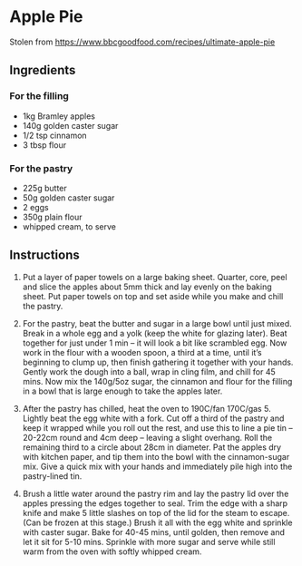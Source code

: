 # Apple Pie

Stolen from https://www.bbcgoodfood.com/recipes/ultimate-apple-pie

## Ingredients

### For the filling

* 1kg Bramley apples
* 140g golden caster sugar
* 1/2 tsp cinnamon
* 3 tbsp flour

### For the pastry

* 225g butter
* 50g golden caster sugar
* 2 eggs
* 350g plain flour
* whipped cream, to serve

## Instructions

1. Put a layer of paper towels on a large baking sheet. Quarter, core, peel and slice the apples about 5mm thick and lay evenly on the baking sheet. Put paper towels on top and set aside while you make and chill the pastry.

2. For the pastry, beat the butter and sugar in a large bowl until just mixed. Break in a whole egg and a yolk (keep the white for glazing later). Beat together for just under 1 min – it will look a bit like scrambled egg. Now work in the flour with a wooden spoon, a third at a time, until it’s beginning to clump up, then finish gathering it together with your hands. Gently work the dough into a ball, wrap in cling film, and chill for 45 mins. Now mix the 140g/5oz sugar, the cinnamon and flour for the filling in a bowl that is large enough to take the apples later.

3. After the pastry has chilled, heat the oven to 190C/fan 170C/gas 5. Lightly beat the egg white with a fork. Cut off a third of the pastry and keep it wrapped while you roll out the rest, and use this to line a pie tin – 20-22cm round and 4cm deep – leaving a slight overhang. Roll the remaining third to a circle about 28cm in diameter. Pat the apples dry with kitchen paper, and tip them into the bowl with the cinnamon-sugar mix. Give a quick mix with your hands and immediately pile high into the pastry-lined tin.

4. Brush a little water around the pastry rim and lay the pastry lid over the apples pressing the edges together to seal. Trim the edge with a sharp knife and make 5 little slashes on top of the lid for the steam to escape. (Can be frozen at this stage.) Brush it all with the egg white and sprinkle with caster sugar. Bake for 40-45 mins, until golden, then remove and let it sit for 5-10 mins. Sprinkle with more sugar and serve while still warm from the oven with softly whipped cream.

